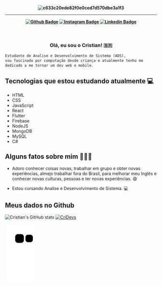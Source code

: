 
<h4 align="center">
 
![c633c20ede82f0e0ced7d570dbe3a1f3](https://user-images.githubusercontent.com/70382532/138322189-2db8df52-9dcb-40a0-88a8-c365466bd33d.gif)

<hr>

[![Github Badge](https://img.shields.io/badge/-Facebook-blue?style=for-the-badge&logo=Facebook&logoColor=white&link=https://github.com/CriDwayne)](https://www.facebook.com/profile.php?id=100080659232288)
[![Instagram Badge](https://img.shields.io/badge/-instagram-red?style=for-the-badge&logo=instagram&logoColor=white&link=https://github.com/CriDwayne)](https://www.instagram.com/cri.dantonio/)
[![Linkedin Badge](https://img.shields.io/badge/-Linkedin-blue?style=for-the-badge&logo=Linkedin&logoColor=white&link=https://github.com/CriDwayne)](https://www.linkedin.com/in/cristian-d-antonio-346268166/)

</h4>

<h3 align="center">  <br>

Olá, eu sou o Cristian! 🇧🇷
<br>

</h3>

```
Estudante de Analise e Desenvolvimento de Sistema (ADS), 
sou fascinado por computação desde criança e atualmente tenho me dedicado a me tornar um dev web e mobile.
```
## Tecnologias que estou estudando atualmente 💻

  - HTML
  - CSS
  - JavaScript
  - React
  - Flutter
  - Firebase
  - NodeJS
  - MongoDB
  - MySQL
  - C#

## Alguns fatos sobre mim 👨🏻‍💻

- Adoro conhecer coisas novas, trabalhar em grupo e obter novas experiências, almejo trabalhar fora do Brasil, para melhorar meu Inglês e conhecer novas culturas, pessoas e ter novas experiências. 😄

- Estou cursando Analise e Desenvolvimento de Sistema. 💻


## Meus dados no Github

<!-- <span style="height ">
![Anurag's GitHub stats](https://github-readme-stats.vercel.app/api?username=arthurspk&show_icons=true&theme=tokyonight)
</span> -->

![Cristian's GitHub stats](https://github-readme-stats.vercel.app/api?username=CriDevs&show_icons=true&theme=tokyonight)
[![CriDevs](https://github-readme-stats.vercel.app/api/top-langs/?username=CriDevs&hide=html&layout=compact=true&theme=tokyonight)](https://github.com/CriDevs/)
<!-- ![Top Langs](https://github-readme-stats.vercel.app/api/top-langs/?username=arthurspk&layout=compact&theme=tokyonight) -->
![Snake animation](https://github.com/rafaballerini/rafaballerini/blob/output/github-contribution-grid-snake.svg)
